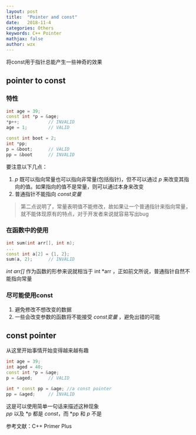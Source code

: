 ```yaml
---
layout: post
title:  "Pointer and const"
date:   2018-11-4
categories: Others
keywords: C++ Pointer
mathjax: false
author: wzx
---
```


将const用于指针总能产生一些神奇的效果





## pointer to const
### 特性

```c++
int age = 39;
const int *p = &age;
*p++;           // INVALID
age = 1;        // VALID

const int boot = 2;
int *pp;
p = &boot;      // VALID
pp = &boot      // INVALID
```
要注意以下几点：
1. *p* 既可以指向常量也可以指向非常量(包括指针)，但不可以通过 *p* 来改变其指向的值。如果指向的值不是常量，则可以通过本身来改变
2. 普通指针不能指向 *const变量*


> 第二点说明了，常量表明值不能修改，故如果让一个普通指针来指向常量，就不能体现原有的特点，对于开发者来说就容易写出bug

### 在函数中的使用
```c++
int sum(int arr[], int n);
...
const int a[2] = {1, 2};
sum(a, 2);      // INVALID
```
*int arr[]* 作为函数的形参来说就相当于 int *arr ，正如前文所说，普通指针自然不能指向常量
### 尽可能使用const
1. 避免修改不想改变的数据
2. 一些会改变参数的函数将不能接受 *const变量* ，避免出错的可能

## const pointer
从这里开始事情开始变得越来越有趣
```c++
int age = 39;
int aged = 40;
const int *p = &age;
p = &aged;      // VALID

int * const pp = &age; //a const pointer
pp = &aged;     // INVALID
```
这是可以使用简单一句话来描述这种现象  
*pp* 以及 \*p 都是 *const*，而 \*pp 和 *p* 不是  

  参考文献：C++ Primer Plus
